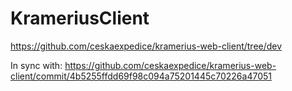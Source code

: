 # KrameriusClient

https://github.com/ceskaexpedice/kramerius-web-client/tree/dev

In sync with:
https://github.com/ceskaexpedice/kramerius-web-client/commit/4b5255ffdd69f98c094a75201445c70226a47051


